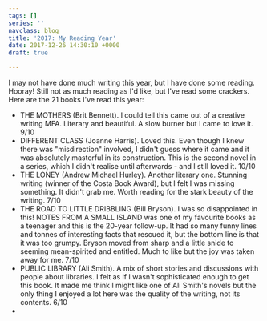 ```yaml
---
tags: []
series: ''
navclass: blog
title: '2017: My Reading Year'
date: 2017-12-26 14:30:10 +0000
draft: true

---
```

I may not have done much writing this year, but I have done some reading. Hooray! Still not as much reading as I'd like, but I've read some crackers. Here are the 21 books I've read this year:

* THE MOTHERS (Brit Bennett). I could tell this came out of a creative writing MFA. Literary and beautiful. A slow burner but I came to love it. 9/10
* DIFFERENT CLASS (Joanne Harris). Loved this. Even though I knew there was "misdirection" involved, I didn't guess where it came and it was absolutely masterful in its construction. This is the second novel in a series, which I didn't realise until afterwards - and I still loved it. 10/10
* THE LONEY (Andrew Michael Hurley). Another literary one. Stunning writing (winner of the Costa Book Award), but I felt I was missing something. It didn't grab me. Worth reading for the stark beauty of the writing. 7/10
* THE ROAD TO LITTLE DRIBBLING (Bill Bryson). I was so disappointed in this! NOTES FROM A SMALL ISLAND was one of my favourite books as a teenager and this is the 20-year follow-up. It had so many funny lines and tonnes of interesting facts that rescued it, but the bottom line is that it was too grumpy. Bryson moved from sharp and a little snide to seeming mean-spirited and entitled. Much to like but the joy was taken away for me. 7/10
* PUBLIC LIBRARY (Ali Smith). A mix of short stories and discussions with people about libraries. I felt as if I wasn't sophisticated enough to get this book. It made me think I might like one of Ali Smith's novels but the only thing I enjoyed a lot here was the quality of the writing, not its contents. 6/10
* 